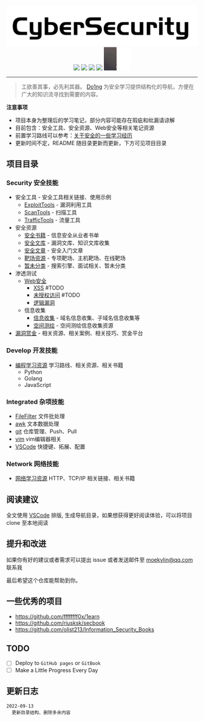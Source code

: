 <!-- # Security - Cyber Security Notes
![Categories](https://img.shields.io/badge/Categories-knowledge-orange) ![GitHub last commit](https://img.shields.io/github/last-commit/moekylin/Security) ![GitHub stars](https://img.shields.io/github/stars/moekylin/Security) ![GitHub repo size](https://img.shields.io/github/repo-size/moekylin/Security) -->

<p align=center>
  <img src="@attachment/images/banner/README.png" style="width:600px"><br>
  <img src=https://img.shields.io/badge/Categories-knowledge-orange>
  <img src=https://img.shields.io/github/last-commit/moekylin/Security>
  <img src=https://img.shields.io/github/stars/moekylin/Security>
  <img src=https://img.shields.io/github/repo-size/moekylin/Security>
  <img src="@attachment/images/banner/shimahara.gif" style="width:70px">
</p>

---

> 工欲善其事，必先利其器。 [Do1ng](https://github.com/moekylin/Security) 为安全学习提供结构化的导航，方便在广大的知识流寻找到需要的内容。

**注意事项**

- 项目本身为整理后的学习笔记，部分内容可能存在瑕疵和纰漏请谅解
- 目前包含：安全工具、安全资源、Web安全等相关笔记资源
- 前置学习路线可以参考：[关于安全的一些学习经历](https://www.yuque.com/moekylin/blog/figbfo)
- 更新时间不定，README 随目录更新而更新，下方可见项目目录

## 项目目录

### Security 安全技能

- 安全工具 - 安全工具相关链接、使用示例
  - [ExploitTools](Security/安全工具/ExploitTools.md) - 漏洞利用工具
  - [ScanTools](Security/安全工具/ScanTools.md) - 扫描工具
  - [TrafficTools](Security/安全工具/TrafficTools.md) - 流量工具
- 安全资源
  - [安全书籍](Security/安全资源/安全书籍.md) - 信息安全从业者书单
  - [安全文库](Security/安全资源/安全文库.md) - 漏洞文库、知识文库收集
  - [安全文章](Security/安全资源/安全文章.md) - 安全入门文章
  - [靶场资源](Security/安全资源/靶场资源.md) - 专项靶场、主机靶场、在线靶场
  - [暂未分类](Security/安全资源/暂未分类.md) - 搜索引擎、面试相关、暂未分类
- 渗透测试
  - [Web安全](Security/渗透测试/Web安全)
    - [XSS](Security/渗透测试/Web安全/XSS.md)  #TODO
    - [未授权访问](Security/渗透测试/Web安全/未授权访问.md) #TODO
    - [逻辑漏洞](Security/渗透测试/Web安全/逻辑漏洞.md)
  - 信息收集
    - [信息收集](Security/渗透测试/信息收集/信息收集.md) - 域名信息收集、子域名信息收集等
    - [空间测绘](Security/渗透测试/信息收集/空间测绘.md) - 空间测绘信息收集资源
- [漏洞赏金](Security/漏洞赏金.md) - 相关资源、相关案例、相关技巧、赏金平台

### Develop 开发技能

- [编程学习资源](Develop/编程学习资源.md) 学习路线、相关资源、相关书籍
  - Python
  - Golang
  - JavaScript

### Integrated 杂项技能

- [FileFilter](Integrated/FileFilter.md) 文件批处理
- [awk](Integrated/awk.md) 文本数据处理
- [git](Integrated/git.md) 仓库管理、Push、Pull
- [vim](Integrated/vim.md) vim编辑器相关
- [VSCode](Integrated/VSCode.md) 快捷键、拓展、配置

### Network 网络技能

- [网络学习资源](Network/网络学习资源.md) HTTP、TCP/IP 相关链接、相关书籍

## 阅读建议

全文使用 [VSCode](https://azure.microsoft.com/zh-cn/products/visual-studio-code/) 排版, 生成导航目录，如果想获得更好阅读体验，可以将项目 clone 至本地阅读

## 提升和改进

如果你有好的建议或者需求可以提出 issue 或者发送邮件至 moekylin@qq.com 联系我

最后希望这个仓库能帮助到你。

## 一些优秀的项目

- <https://github.com/ffffffff0x/1earn>
- <https://github.com/riusksk/secbook>
- <https://github.com/olist213/Information_Security_Books>

## TODO

- [ ] Deploy to `GitHub pages` or `GitBook`
- [ ] Make a Little Progress Every Day

## 更新日志

```
2022-09-13
  更新目录结构、删除多余内容
```
